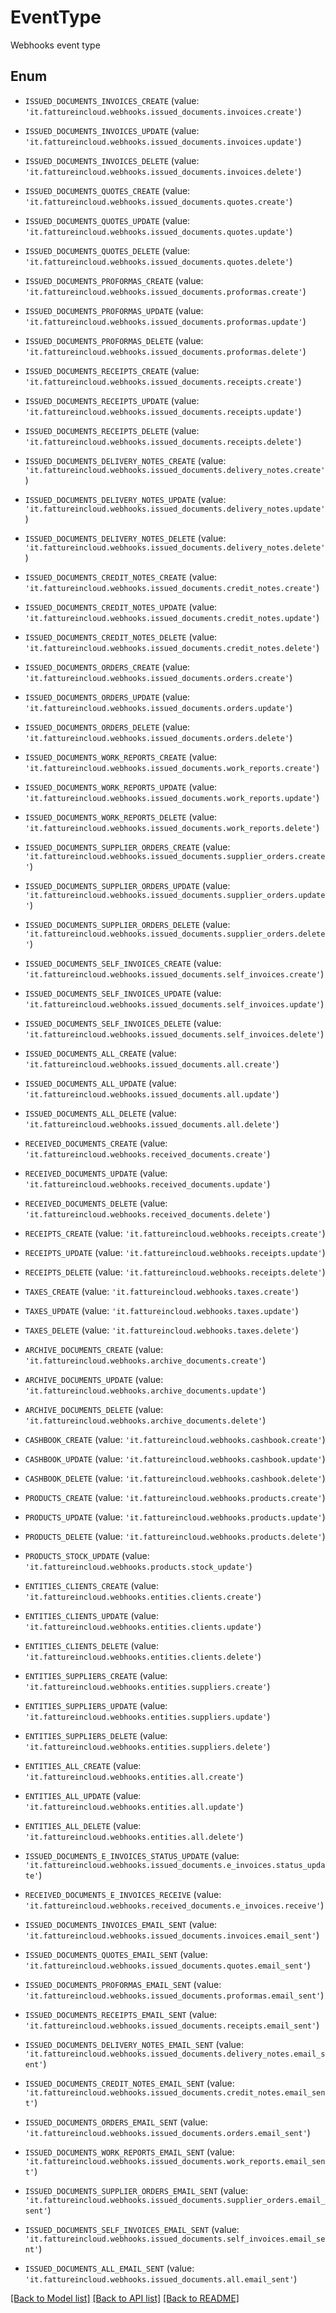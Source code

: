 # EventType

Webhooks event type

## Enum

* `ISSUED_DOCUMENTS_INVOICES_CREATE` (value: `'it.fattureincloud.webhooks.issued_documents.invoices.create'`)

* `ISSUED_DOCUMENTS_INVOICES_UPDATE` (value: `'it.fattureincloud.webhooks.issued_documents.invoices.update'`)

* `ISSUED_DOCUMENTS_INVOICES_DELETE` (value: `'it.fattureincloud.webhooks.issued_documents.invoices.delete'`)

* `ISSUED_DOCUMENTS_QUOTES_CREATE` (value: `'it.fattureincloud.webhooks.issued_documents.quotes.create'`)

* `ISSUED_DOCUMENTS_QUOTES_UPDATE` (value: `'it.fattureincloud.webhooks.issued_documents.quotes.update'`)

* `ISSUED_DOCUMENTS_QUOTES_DELETE` (value: `'it.fattureincloud.webhooks.issued_documents.quotes.delete'`)

* `ISSUED_DOCUMENTS_PROFORMAS_CREATE` (value: `'it.fattureincloud.webhooks.issued_documents.proformas.create'`)

* `ISSUED_DOCUMENTS_PROFORMAS_UPDATE` (value: `'it.fattureincloud.webhooks.issued_documents.proformas.update'`)

* `ISSUED_DOCUMENTS_PROFORMAS_DELETE` (value: `'it.fattureincloud.webhooks.issued_documents.proformas.delete'`)

* `ISSUED_DOCUMENTS_RECEIPTS_CREATE` (value: `'it.fattureincloud.webhooks.issued_documents.receipts.create'`)

* `ISSUED_DOCUMENTS_RECEIPTS_UPDATE` (value: `'it.fattureincloud.webhooks.issued_documents.receipts.update'`)

* `ISSUED_DOCUMENTS_RECEIPTS_DELETE` (value: `'it.fattureincloud.webhooks.issued_documents.receipts.delete'`)

* `ISSUED_DOCUMENTS_DELIVERY_NOTES_CREATE` (value: `'it.fattureincloud.webhooks.issued_documents.delivery_notes.create'`)

* `ISSUED_DOCUMENTS_DELIVERY_NOTES_UPDATE` (value: `'it.fattureincloud.webhooks.issued_documents.delivery_notes.update'`)

* `ISSUED_DOCUMENTS_DELIVERY_NOTES_DELETE` (value: `'it.fattureincloud.webhooks.issued_documents.delivery_notes.delete'`)

* `ISSUED_DOCUMENTS_CREDIT_NOTES_CREATE` (value: `'it.fattureincloud.webhooks.issued_documents.credit_notes.create'`)

* `ISSUED_DOCUMENTS_CREDIT_NOTES_UPDATE` (value: `'it.fattureincloud.webhooks.issued_documents.credit_notes.update'`)

* `ISSUED_DOCUMENTS_CREDIT_NOTES_DELETE` (value: `'it.fattureincloud.webhooks.issued_documents.credit_notes.delete'`)

* `ISSUED_DOCUMENTS_ORDERS_CREATE` (value: `'it.fattureincloud.webhooks.issued_documents.orders.create'`)

* `ISSUED_DOCUMENTS_ORDERS_UPDATE` (value: `'it.fattureincloud.webhooks.issued_documents.orders.update'`)

* `ISSUED_DOCUMENTS_ORDERS_DELETE` (value: `'it.fattureincloud.webhooks.issued_documents.orders.delete'`)

* `ISSUED_DOCUMENTS_WORK_REPORTS_CREATE` (value: `'it.fattureincloud.webhooks.issued_documents.work_reports.create'`)

* `ISSUED_DOCUMENTS_WORK_REPORTS_UPDATE` (value: `'it.fattureincloud.webhooks.issued_documents.work_reports.update'`)

* `ISSUED_DOCUMENTS_WORK_REPORTS_DELETE` (value: `'it.fattureincloud.webhooks.issued_documents.work_reports.delete'`)

* `ISSUED_DOCUMENTS_SUPPLIER_ORDERS_CREATE` (value: `'it.fattureincloud.webhooks.issued_documents.supplier_orders.create'`)

* `ISSUED_DOCUMENTS_SUPPLIER_ORDERS_UPDATE` (value: `'it.fattureincloud.webhooks.issued_documents.supplier_orders.update'`)

* `ISSUED_DOCUMENTS_SUPPLIER_ORDERS_DELETE` (value: `'it.fattureincloud.webhooks.issued_documents.supplier_orders.delete'`)

* `ISSUED_DOCUMENTS_SELF_INVOICES_CREATE` (value: `'it.fattureincloud.webhooks.issued_documents.self_invoices.create'`)

* `ISSUED_DOCUMENTS_SELF_INVOICES_UPDATE` (value: `'it.fattureincloud.webhooks.issued_documents.self_invoices.update'`)

* `ISSUED_DOCUMENTS_SELF_INVOICES_DELETE` (value: `'it.fattureincloud.webhooks.issued_documents.self_invoices.delete'`)

* `ISSUED_DOCUMENTS_ALL_CREATE` (value: `'it.fattureincloud.webhooks.issued_documents.all.create'`)

* `ISSUED_DOCUMENTS_ALL_UPDATE` (value: `'it.fattureincloud.webhooks.issued_documents.all.update'`)

* `ISSUED_DOCUMENTS_ALL_DELETE` (value: `'it.fattureincloud.webhooks.issued_documents.all.delete'`)

* `RECEIVED_DOCUMENTS_CREATE` (value: `'it.fattureincloud.webhooks.received_documents.create'`)

* `RECEIVED_DOCUMENTS_UPDATE` (value: `'it.fattureincloud.webhooks.received_documents.update'`)

* `RECEIVED_DOCUMENTS_DELETE` (value: `'it.fattureincloud.webhooks.received_documents.delete'`)

* `RECEIPTS_CREATE` (value: `'it.fattureincloud.webhooks.receipts.create'`)

* `RECEIPTS_UPDATE` (value: `'it.fattureincloud.webhooks.receipts.update'`)

* `RECEIPTS_DELETE` (value: `'it.fattureincloud.webhooks.receipts.delete'`)

* `TAXES_CREATE` (value: `'it.fattureincloud.webhooks.taxes.create'`)

* `TAXES_UPDATE` (value: `'it.fattureincloud.webhooks.taxes.update'`)

* `TAXES_DELETE` (value: `'it.fattureincloud.webhooks.taxes.delete'`)

* `ARCHIVE_DOCUMENTS_CREATE` (value: `'it.fattureincloud.webhooks.archive_documents.create'`)

* `ARCHIVE_DOCUMENTS_UPDATE` (value: `'it.fattureincloud.webhooks.archive_documents.update'`)

* `ARCHIVE_DOCUMENTS_DELETE` (value: `'it.fattureincloud.webhooks.archive_documents.delete'`)

* `CASHBOOK_CREATE` (value: `'it.fattureincloud.webhooks.cashbook.create'`)

* `CASHBOOK_UPDATE` (value: `'it.fattureincloud.webhooks.cashbook.update'`)

* `CASHBOOK_DELETE` (value: `'it.fattureincloud.webhooks.cashbook.delete'`)

* `PRODUCTS_CREATE` (value: `'it.fattureincloud.webhooks.products.create'`)

* `PRODUCTS_UPDATE` (value: `'it.fattureincloud.webhooks.products.update'`)

* `PRODUCTS_DELETE` (value: `'it.fattureincloud.webhooks.products.delete'`)

* `PRODUCTS_STOCK_UPDATE` (value: `'it.fattureincloud.webhooks.products.stock_update'`)

* `ENTITIES_CLIENTS_CREATE` (value: `'it.fattureincloud.webhooks.entities.clients.create'`)

* `ENTITIES_CLIENTS_UPDATE` (value: `'it.fattureincloud.webhooks.entities.clients.update'`)

* `ENTITIES_CLIENTS_DELETE` (value: `'it.fattureincloud.webhooks.entities.clients.delete'`)

* `ENTITIES_SUPPLIERS_CREATE` (value: `'it.fattureincloud.webhooks.entities.suppliers.create'`)

* `ENTITIES_SUPPLIERS_UPDATE` (value: `'it.fattureincloud.webhooks.entities.suppliers.update'`)

* `ENTITIES_SUPPLIERS_DELETE` (value: `'it.fattureincloud.webhooks.entities.suppliers.delete'`)

* `ENTITIES_ALL_CREATE` (value: `'it.fattureincloud.webhooks.entities.all.create'`)

* `ENTITIES_ALL_UPDATE` (value: `'it.fattureincloud.webhooks.entities.all.update'`)

* `ENTITIES_ALL_DELETE` (value: `'it.fattureincloud.webhooks.entities.all.delete'`)

* `ISSUED_DOCUMENTS_E_INVOICES_STATUS_UPDATE` (value: `'it.fattureincloud.webhooks.issued_documents.e_invoices.status_update'`)

* `RECEIVED_DOCUMENTS_E_INVOICES_RECEIVE` (value: `'it.fattureincloud.webhooks.received_documents.e_invoices.receive'`)

* `ISSUED_DOCUMENTS_INVOICES_EMAIL_SENT` (value: `'it.fattureincloud.webhooks.issued_documents.invoices.email_sent'`)

* `ISSUED_DOCUMENTS_QUOTES_EMAIL_SENT` (value: `'it.fattureincloud.webhooks.issued_documents.quotes.email_sent'`)

* `ISSUED_DOCUMENTS_PROFORMAS_EMAIL_SENT` (value: `'it.fattureincloud.webhooks.issued_documents.proformas.email_sent'`)

* `ISSUED_DOCUMENTS_RECEIPTS_EMAIL_SENT` (value: `'it.fattureincloud.webhooks.issued_documents.receipts.email_sent'`)

* `ISSUED_DOCUMENTS_DELIVERY_NOTES_EMAIL_SENT` (value: `'it.fattureincloud.webhooks.issued_documents.delivery_notes.email_sent'`)

* `ISSUED_DOCUMENTS_CREDIT_NOTES_EMAIL_SENT` (value: `'it.fattureincloud.webhooks.issued_documents.credit_notes.email_sent'`)

* `ISSUED_DOCUMENTS_ORDERS_EMAIL_SENT` (value: `'it.fattureincloud.webhooks.issued_documents.orders.email_sent'`)

* `ISSUED_DOCUMENTS_WORK_REPORTS_EMAIL_SENT` (value: `'it.fattureincloud.webhooks.issued_documents.work_reports.email_sent'`)

* `ISSUED_DOCUMENTS_SUPPLIER_ORDERS_EMAIL_SENT` (value: `'it.fattureincloud.webhooks.issued_documents.supplier_orders.email_sent'`)

* `ISSUED_DOCUMENTS_SELF_INVOICES_EMAIL_SENT` (value: `'it.fattureincloud.webhooks.issued_documents.self_invoices.email_sent'`)

* `ISSUED_DOCUMENTS_ALL_EMAIL_SENT` (value: `'it.fattureincloud.webhooks.issued_documents.all.email_sent'`)

[[Back to Model list]](../README.md#documentation-for-models) [[Back to API list]](../README.md#documentation-for-api-endpoints) [[Back to README]](../README.md)



